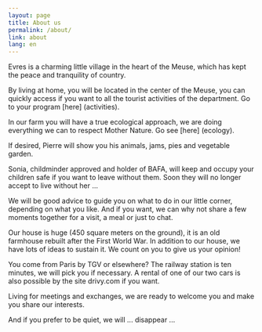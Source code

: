```yaml
---
layout: page
title: About us
permalink: /about/
link: about
lang: en
---
```


Evres is a charming little village in the heart of the Meuse, which has kept the peace and tranquility of country.

By living at home, you will be located in the center of the Meuse, you can quickly access if you want to all the tourist activities of the department. Go to your program [here] (activities).

In our farm you will have a true ecological approach, we are doing everything we can to respect Mother Nature. Go see [here] (ecology).

If desired, Pierre will show you his animals, jams, pies and vegetable garden.

Sonia, childminder approved and holder of BAFA, will keep and occupy your children safe if you want to leave without them. Soon they will no longer accept to live without her ...

We will be good advice to guide you on what to do in our little corner, depending on what you like.
And if you want, we can why not share a few moments together for a visit, a meal or just to chat.

Our house is huge (450 square meters on the ground), it is an old farmhouse rebuilt after the First World War. In addition to our house, we have lots of ideas to sustain it. We count on you to give us your opinion!

You come from Paris by TGV or elsewhere? The railway station is ten minutes, we will pick you if necessary. A rental of one of our two cars is also possible by the site drivy.com if you want.

Living for meetings and exchanges, we are ready to welcome you and make you share our interests.

And if you prefer to be quiet, we will ... disappear ...
